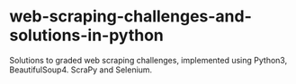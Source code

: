 # web-scraping-challenges-and-solutions-in-python
Solutions to graded web scraping challenges, implemented using Python3, BeautifulSoup4. ScraPy and Selenium.
